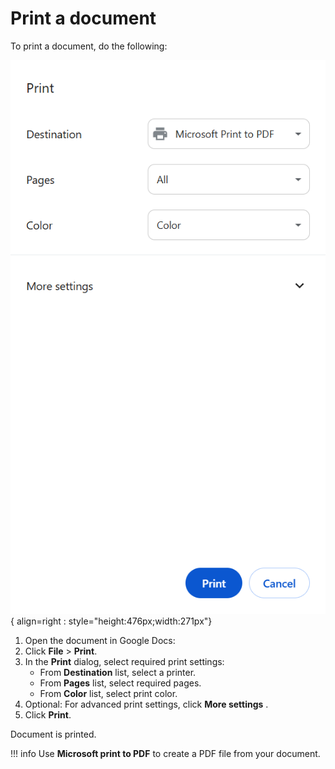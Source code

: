 # Print a document

To print a document, do the following:

![Print](../assets/document_print.png){ align=right : style="height:476px;width:271px"} 

1. Open the document in Google Docs:
1. Click **File** > **Print**.
1. In the **Print** dialog, select required print settings:
    - From **Destination** list, select a printer.
    - From **Pages** list, select required pages.
    - From **Color** list, select print color.
1. Optional: For advanced print settings, click **More settings** .
1. Click **Print**.


Document is printed.

!!! info
    Use **Microsoft print to PDF** to create a PDF file from your document.